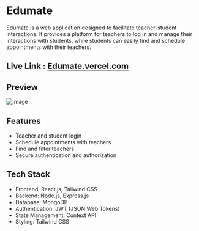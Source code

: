 # Edumate

Edumate is a web application designed to facilitate teacher-student interactions. It provides a platform for teachers to log in and manage their interactions with students, while students can easily find and schedule appointments with their teachers. 

## Live Link : [Edumate.vercel.com](https://edumate-tutor.vercel.app/)

## Preview

![image](https://github.com/Akshat-Kumar-X/Edumate/assets/112055229/321520a8-b496-4843-95f1-0d4289ecc4bb)

## Features

- Teacher and student login
- Schedule appointments with teachers
- Find and filter teachers
- Secure authentication and authorization

## Tech Stack

- Frontend: React.js, Tailwind CSS
- Backend: Node.js, Express.js
- Database: MongoDB
- Authentication: JWT (JSON Web Tokens)
- State Management: Context API
- Styling: Tailwind CSS
